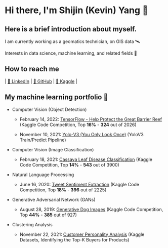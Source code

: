 # Hi there, I'm Shijin (Kevin) Yang 👋

## Here is a brief introduction about myself.

I am currently working as a geomatics technician, on GIS data :artificial_satellite:

Interests in data science, machine learning, and related fields :telescope:

## How to reach me

| [:rocket: LinkedIn](https://www.linkedin.com/in/kevinshijinyang/) | [:rocket: GitHub](https://github.com/sjyangkevin) | [:rocket: Kaggle](https://www.kaggle.com/sjyangkevin) | 

<!-- [:rocket: Gitee](https://gitee.com/shingyang997) | -->

## My machine learning portfolio :robot:

- Computer Vision (Object Detection)
     - February 14, 2022: [TensorFlow - Help Protect the Great Barrier Reef](https://github.com/sjyangkevin/tf-help-protect-the-great-barrier-reef) (Kaggle Code Competition, Top <strong>16%</strong> - <strong>324</strong> out of 2026)

     - November 10, 2021: [Yolo-V3 (You Only Look Once)](https://github.com/sjyangkevin/Yolo-v3) (YoloV3 Train/Predict Pipeline)

- Computer Vision (Image Classification)
     - February 18, 2021: [Cassava Leaf Disease Classification](https://www.kaggle.com/pplrayang/cassava-leaf-disease-train-rm-c3) (Kaggle Code Competition, Top <strong>14%</strong> - <strong>543</strong> out of 3900)

- Natural Language Processing
     - June 16, 2020: [Tweet Sentiment Extraction](https://www.kaggle.com/pplrayang/kernel1d32063459) (Kaggle Code Competition, Top <strong>18%</strong> - <strong>396</strong> out of 2225)

- Generative Adversarial Network (GANs)
     - August 28, 2019: [Generative Dog Images](https://www.kaggle.com/pplrayang/dcgan-large-batch/notebook) (Kaggle Code Competition, Top <strong>44%</strong> - <strong>385</strong> out of 927)

- Clustering Analysis
     - November 22, 2021: [Customer Personality Analysis](https://www.kaggle.com/sjyangkevin/eda-customer-segmentations-top-k-product-buyers) (Kaggle Datasets, Identifying the Top-K Buyers for Products)

<!--
**sjyangkevin/sjyangkevin** is a ✨ _special_ ✨ repository because its `README.md` (this file) appears on your GitHub profile.

Here are some ideas to get you started:

- 🔭 I’m currently working on ...
- 🌱 I’m currently learning ...
- 👯 I’m looking to collaborate on ...
- 🤔 I’m looking for help with ...
- 💬 Ask me about ...
- 📫 How to reach me: ...
- 😄 Pronouns: ...
- ⚡ Fun fact: ...
-->
